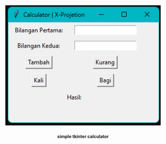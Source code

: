 <h1 align="center">
  <img src="simple-tkinter-calculator.png" alt="paramsan" width="500px">
  <br>
  <h4 align="center">simple tkinter calculator</h4>
</h1>
